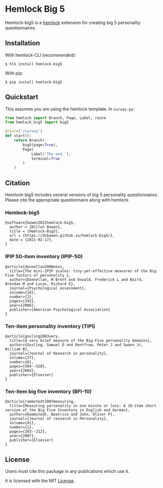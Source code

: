 # Hemlock Big 5

Hemlock-big5 is a <a href="https://dsbowen.github.io/hemlock/" target="_blank">hemlock</a> extension for creating big 5 personality questionnaires.

## Installation

With hemlock-CLI (recommended):

```
$ hlk install hemlock-big5
```

With pip:

```
$ pip install hemlock-big5
```

## Quickstart

This assumes you are using the hemlock template. In `survey.py`:

```python
from hemlock import Branch, Page, Label, route
from hemlock_big5 import big5

@route('/survey')
def start():
    return Branch(
        big5(page=True),
        Page(
            Label('The end.'), 
            terminal=True
        )
    )
```

## Citation

Hemlock-big5 includes several versions of big 5 personality questionnaires. Please cite the appropriate questionnaire along with hemlock.

### Hemlock-big5

```
@software{bowen2021hemlock-big5,
  author = {Dillon Bowen},
  title = {Hemlock-Big5},
  url = {https://dsbowen.github.io/hemlock-big5/},
  date = {2021-02-17},
}
```

### IPIP 50-item inventory (IPIP-50)

```
@article{donnellan2006mini,
  title={The mini-IPIP scales: tiny-yet-effective measures of the Big Five factors of personality.},
  author={Donnellan, M Brent and Oswald, Frederick L and Baird, Brendan M and Lucas, Richard E},
  journal={Psychological assessment},
  volume={18},
  number={2},
  pages={192},
  year={2006},
  publisher={American Psychological Association}
}
```

### Ten-item personality inventory (TIPI)

```
@article{gosling2003very,
  title={A very brief measure of the Big-Five personality domains},
  author={Gosling, Samuel D and Rentfrow, Peter J and Swann Jr, William B},
  journal={Journal of Research in personality},
  volume={37},
  number={6},
  pages={504--528},
  year={2003},
  publisher={Elsevier}
}
```

### Ten-item big five inventory (BFI-10)

```
@article{rammstedt2007measuring,
  title={Measuring personality in one minute or less: A 10-item short version of the Big Five Inventory in English and German},
  author={Rammstedt, Beatrice and John, Oliver P},
  journal={Journal of research in Personality},
  volume={41},
  number={1},
  pages={203--212},
  year={2007},
  publisher={Elsevier}
}
```

## License

Users must cite this package in any publications which use it.

It is licensed with the MIT [License](https://github.com/dsbowen/hemlock-big5/blob/master/LICENSE).